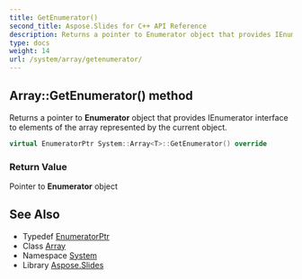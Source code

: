 ```yaml
---
title: GetEnumerator()
second_title: Aspose.Slides for C++ API Reference
description: Returns a pointer to Enumerator object that provides IEnumerator interface to elements of the array represented by the current object.
type: docs
weight: 14
url: /system/array/getenumerator/
---
```

## Array::GetEnumerator() method


Returns a pointer to **Enumerator** object that provides IEnumerator interface to elements of the array represented by the current object.

```cpp
virtual EnumeratorPtr System::Array<T>::GetEnumerator() override
```


### Return Value

Pointer to **Enumerator** object

## See Also

* Typedef [EnumeratorPtr](../enumeratorptr/)
* Class [Array](../)
* Namespace [System](../../)
* Library [Aspose.Slides](../../../)